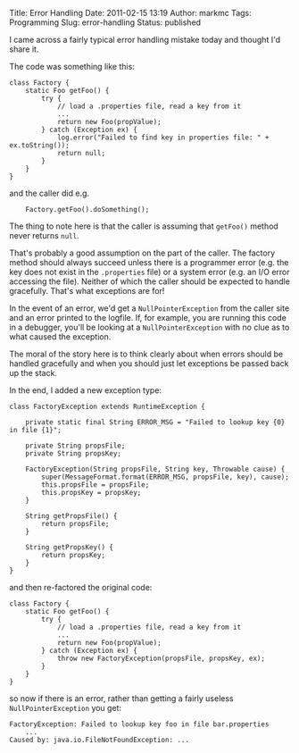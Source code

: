Title: Error Handling
Date: 2011-02-15 13:19
Author: markmc
Tags: Programming
Slug: error-handling
Status: published

I came across a fairly typical error handling mistake today and thought
I'd share it.

The code was something like this:

    class Factory {
        static Foo getFoo() {
            try {
                // load a .properties file, read a key from it
                ...
                return new Foo(propValue);
            } catch (Exception ex) {
                log.error("Failed to find key in properties file: " + ex.toString());
                return null;
            }
        }
    }

and the caller did e.g.

        Factory.getFoo().doSomething();

The thing to note here is that the caller is assuming that `getFoo()`
method never returns `null`.

That's probably a good assumption on the part of the caller. The factory
method should always succeed unless there is a programmer error (e.g.
the key does not exist in the `.properties` file) or a system error
(e.g. an I/O error accessing the file). Neither of which the caller
should be expected to handle gracefully. That's what exceptions are for!

In the event of an error, we'd get a `NullPointerException` from the
caller site and an error printed to the logfile. If, for example, you
are running this code in a debugger, you'll be looking at a
`NullPointerException` with no clue as to what caused the exception.

The moral of the story here is to think clearly about when errors should
be handled gracefully and when you should just let exceptions be passed
back up the stack.

In the end, I added a new exception type:

    class FactoryException extends RuntimeException {
        
        private static final String ERROR_MSG = "Failed to lookup key {0} in file {1}";

        private String propsFile;
        private String propsKey;

        FactoryException(String propsFile, String key, Throwable cause) {
            super(MessageFormat.format(ERROR_MSG, propsFile, key), cause);
            this.propsFile = propsFile;
            this.propsKey = propsKey;
        }

        String getPropsFile() {
            return propsFile;
        }

        String getPropsKey() {
            return propsKey;
        }
    }

and then re-factored the original code:

    class Factory {
        static Foo getFoo() {
            try {
                // load a .properties file, read a key from it
                ...
                return new Foo(propValue);
            } catch (Exception ex) {
                throw new FactoryException(propsFile, propsKey, ex);
            }
        }
    }

so now if there is an error, rather than getting a fairly useless
`NullPointerException` you get:

    FactoryException: Failed to lookup key foo in file bar.properties
        ...
    Caused by: java.io.FileNotFoundException: ...
